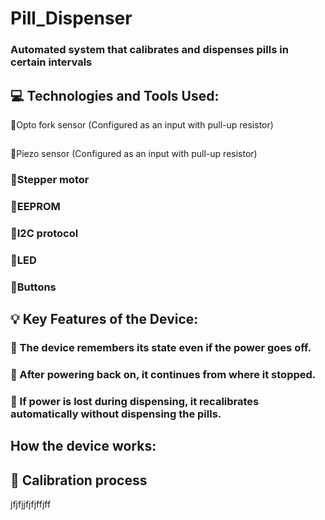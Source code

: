 # Pill_Dispenser
### Automated system that calibrates and dispenses pills in certain intervals
## 💻 Technologies and Tools Used:
💠Opto fork sensor (Configured as an input with pull-up resistor)
##
💠Piezo sensor (Configured as an input with pull-up resistor)
### 💠Stepper motor
### 💠EEPROM
### 💠I2C protocol
### 💠LED
### 💠Buttons
## 💡 Key Features of the Device:
###  💠 The device remembers its state even if the power goes off.
### 💠 After powering back on, it continues from where it stopped. 
### 💠 If power is lost during dispensing, it recalibrates automatically without dispensing the pills. 
## How the device works: 
## 💠 Calibration process
jfjfjjfjfjffjff
